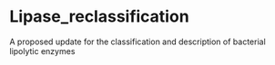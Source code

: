 # Lipase_reclassification
A proposed update for the classification and description of bacterial lipolytic enzymes
